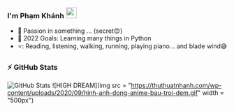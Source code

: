 ### I'm Phạm Khánh <img src="https://media.giphy.com/media/hvRJCLFzcasrR4ia7z/giphy.gif" width="25px"> 
- 🔭 Passion in something ... (secret😊)
- 💪 2022 Goals: Learning many things in Python
- ⭐: Reading, listening, walking, running, playing piano... and blade wind😅

### :zap: GitHub Stats
![GitHub Stats](https://github-readme-stats.vercel.app/api?username=PTQK&theme=radical)
![HIGH DREAM](img src = "https://thuthuatnhanh.com/wp-content/uploads/2020/09/hinh-anh-dong-anime-bau-troi-dem.gif" width = "500px")
